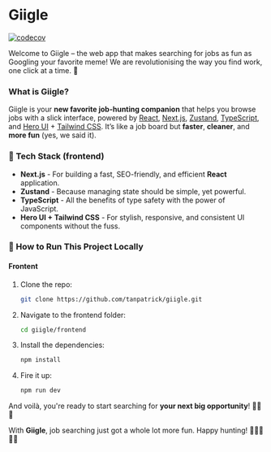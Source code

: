 # Giigle

[![codecov](https://codecov.io/gh/tanpatrick/giigle/graph/badge.svg?token=CQ6JZQTTPF)](https://codecov.io/gh/tanpatrick/giigle)

Welcome to Giigle – the web app that makes searching for jobs as fun as Googling your favorite meme! We are revolutionising the way you find work, one click at a time. 🚀

### What is Giigle?

Giigle is your **new favorite job-hunting companion** that helps you browse jobs with a slick interface, powered by [React](https://react.dev/), [Next.js](https://nextjs.org), [Zustand](https://github.com/pmndrs/zustand), [TypeScript](https://www.typescriptlang.org/), and [Hero UI](https://www.heroui.com/docs/guide/introduction) + [Tailwind CSS](https://tailwindcss.com/docs). It’s like a job board but **faster**, **cleaner**, and **more fun** (yes, we said it).

### 🚀 Tech Stack (frontend)

- **Next.js** - For building a fast, SEO-friendly, and efficient **React** application.
- **Zustand** - Because managing state should be simple, yet powerful.
- **TypeScript** - All the benefits of type safety with the power of JavaScript.
- **Hero UI + Tailwind CSS** - For stylish, responsive, and consistent UI components without the fuss.

### 🚧 How to Run This Project Locally

#### Frontent

1. Clone the repo:

    ```bash
    git clone https://github.com/tanpatrick/giigle.git
    ```

2. Navigate to the frontend folder:

    ```bash
    cd giigle/frontend
    ```

3. Install the dependencies:

    ```bash
    npm install
    ```

4. Fire it up:

    ```bash
    npm run dev
    ```

And voilà, you're ready to start searching for **your next big opportunity**! 🚀🚀🚀

With **Giigle**, job searching just got a whole lot more fun. Happy hunting! 🎯👩‍💻👨‍💻
